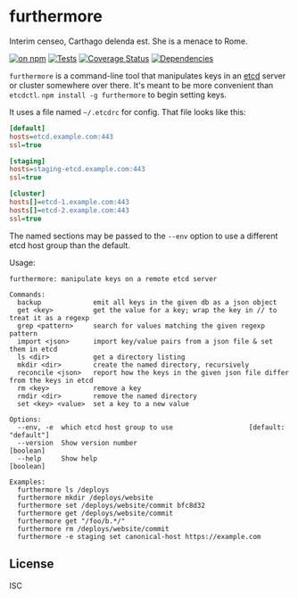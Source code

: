 # furthermore

Interim censeo, Carthago delenda est. She is a menace to Rome.

[![on npm](http://img.shields.io/npm/v/furthermore.svg?style=flat)](https://www.npmjs.org/package/furthermore)  [![Tests](http://img.shields.io/travis/ceejbot/furthermore.svg?style=flat)](http://travis-ci.org/ceejbot/furthermore) [![Coverage Status](https://coveralls.io/repos/github/ceejbot/furthermore/badge.svg?branch=master)](https://coveralls.io/github/ceejbot/furthermore?branch=master) [![Dependencies](http://img.shields.io/david/ceejbot/furthermore.svg?style=flat)](https://david-dm.org/ceejbot/furthermore)

`furthermore` is a command-line tool that manipulates keys in an [etcd](https://github.com/coreos/etcd) server or cluster somewhere over there. It's meant to be more convenient than `etcdctl`. `npm install -g furthermore` to begin setting keys.

It uses a file named `~/.etcdrc` for config. That file looks like this:

```ini
[default]
hosts=etcd.example.com:443
ssl=true

[staging]
hosts=staging-etcd.example.com:443
ssl=true

[cluster]
hosts[]=etcd-1.example.com:443
hosts[]=etcd-2.example.com:443
ssl=true
```

The named sections may be passed to the `--env` option to use a different etcd host group than the default.

Usage:

```
furthermore: manipulate keys on a remote etcd server

Commands:
  backup             emit all keys in the given db as a json object
  get <key>          get the value for a key; wrap the key in // to treat it as a regexp
  grep <pattern>     search for values matching the given regexp pattern
  import <json>      import key/value pairs from a json file & set them in etcd
  ls <dir>           get a directory listing
  mkdir <dir>        create the named directory, recursively
  reconcile <json>   report how the keys in the given json file differ from the keys in etcd
  rm <key>           remove a key
  rmdir <dir>        remove the named directory
  set <key> <value>  set a key to a new value

Options:
  --env, -e  which etcd host group to use                   [default: "default"]
  --version  Show version number                                       [boolean]
  --help     Show help                                                 [boolean]

Examples:
  furthermore ls /deploys
  furthermore mkdir /deploys/website
  furthermore set /deploys/website/commit bfc8d32
  furthermore get /deploys/website/commit
  furthermore get "/foo/b.*/"
  furthermore rm /deploys/website/commit
  furthermore -e staging set canonical-host https://example.com

```

## License

ISC
